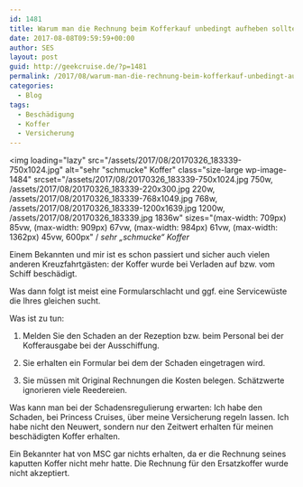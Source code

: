 ```yaml
---
id: 1481
title: Warum man die Rechnung beim Kofferkauf unbedingt aufheben sollte.
date: 2017-08-08T09:59:59+00:00
author: SES
layout: post
guid: http://geekcruise.de/?p=1481
permalink: /2017/08/warum-man-die-rechnung-beim-kofferkauf-unbedingt-aufheben-sollte/
categories:
  - Blog
tags:
  - Beschädigung
  - Koffer
  - Versicherung
---
```


<img loading="lazy" src="/assets/2017/08/20170326_183339-750x1024.jpg" alt="sehr &quot;schmucke&quot; Koffer"   class="size-large wp-image-1484" srcset="/assets/2017/08/20170326_183339-750x1024.jpg 750w, /assets/2017/08/20170326_183339-220x300.jpg 220w, /assets/2017/08/20170326_183339-768x1049.jpg 768w, /assets/2017/08/20170326_183339-1200x1639.jpg 1200w, /assets/2017/08/20170326_183339.jpg 1836w" sizes="(max-width: 709px) 85vw, (max-width: 909px) 67vw, (max-width: 984px) 61vw, (max-width: 1362px) 45vw, 600px" /
*sehr &#8222;schmucke&#8220; Koffer*

Einem Bekannten und mir ist es schon passiert und sicher auch vielen anderen Kreuzfahrtgästen: der Koffer wurde bei Verladen auf bzw. vom Schiff beschädigt.

Was dann folgt ist meist eine Formularschlacht und ggf. eine Servicewüste die Ihres gleichen sucht.

Was ist zu tun:
1. Melden Sie den Schaden an der Rezeption bzw. beim Personal bei der Kofferausgabe bei der Ausschiffung.

2. Sie erhalten ein Formular bei dem der Schaden eingetragen wird.

3. Sie müssen mit Original Rechnungen die Kosten belegen. Schätzwerte ignorieren viele Reedereien.

Was kann man bei der Schadensregulierung erwarten:
Ich habe den Schaden, bei Princess Cruises, über meine Versicherung regeln lassen. Ich habe nicht den Neuwert, sondern nur den Zeitwert erhalten für meinen beschädigten Koffer erhalten.

Ein Bekannter hat von MSC gar nichts erhalten, da er die Rechnung seines kaputten Koffer nicht mehr hatte. Die Rechnung für den Ersatzkoffer wurde nicht akzeptiert.
